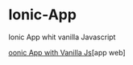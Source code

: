 # Ionic-App
Ionic App whit vanilla Javascript

[oonic App with Vanilla Js]('https://www.google.com/')[app web]
